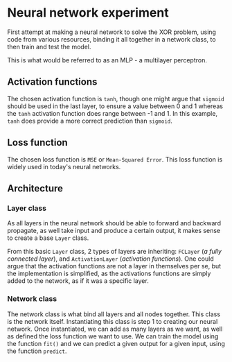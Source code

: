 # Neural network experiment

First attempt at making a neural network to solve the XOR problem, using code from various resources, binding it all 
together in a network class, to then train and test the model.

This is what would be referred to as an MLP - a multilayer perceptron.

## Activation functions
The chosen activation function is `tanh`, though one might argue that `sigmoid` should be used in the last layer, to 
ensure a value between 0 and 1 whereas the `tanh` activation function does range between -1 and 1. In this example, 
`tanh` does provide a more correct prediction than `sigmoid`. 

## Loss function
The chosen loss function is `MSE` or `Mean-Squared Error`. This loss function is widely used in today's neural networks.

## Architecture

### Layer class
As all layers in the neural network should be able to forward and backward propagate, as well take input and produce a 
certain output, it makes sense to create a base `Layer` class.

From this basic `Layer` class, 2 types of layers are inheriting: `FCLayer` (_a fully connected layer_), and 
`ActivationLayer` (_activation functions_). One could argue that the activation functions are not a layer in themselves 
per se, but the implementation is simplified, as the activations functions are simply added to the network, as if it 
was a specific layer.

### Network class
The network class is what bind all layers and all nodes together. This class is the network itself. Instantiating this 
class is step 1 to creating our neural network. Once instantiated, we can add as many layers as we want, as well as 
defined the loss function we want to use. We can train the model using the function `fit()` and we can predict a given 
output for a given input, using the function `predict`.